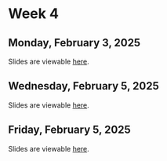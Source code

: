 # Week 4


## Monday, February 3, 2025

Slides are viewable [here](day_7.ipynb).

## Wednesday, February 5, 2025

Slides are viewable [here](day_8.ipynb).

## Friday, February 5, 2025

Slides are viewable [here](day_9.ipynb).
